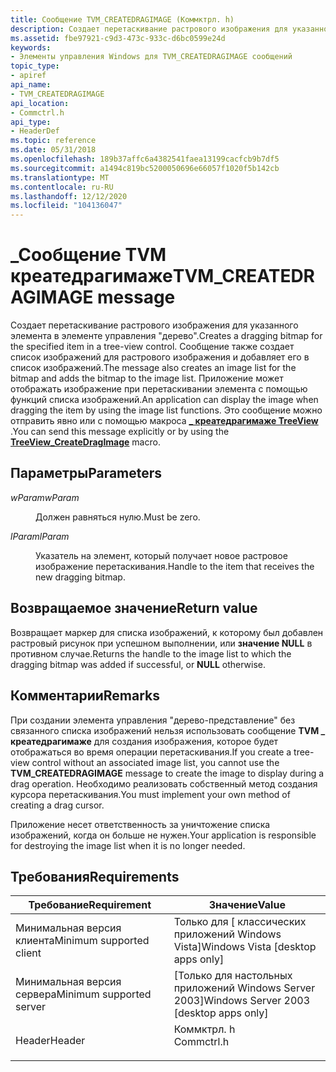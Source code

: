 ```yaml
---
title: Сообщение TVM_CREATEDRAGIMAGE (Коммктрл. h)
description: Создает перетаскивание растрового изображения для указанного элемента в элементе управления "дерево".
ms.assetid: fbe97921-c9d3-473c-933c-d6bc0599e24d
keywords:
- Элементы управления Windows для TVM_CREATEDRAGIMAGE сообщений
topic_type:
- apiref
api_name:
- TVM_CREATEDRAGIMAGE
api_location:
- Commctrl.h
api_type:
- HeaderDef
ms.topic: reference
ms.date: 05/31/2018
ms.openlocfilehash: 189b37affc6a4382541faea13199cacfcb9b7df5
ms.sourcegitcommit: a1494c819bc5200050696e66057f1020f5b142cb
ms.translationtype: MT
ms.contentlocale: ru-RU
ms.lasthandoff: 12/12/2020
ms.locfileid: "104136047"
---
```

# <a name="tvm_createdragimage-message"></a><span data-ttu-id="02bd8-104">\_Сообщение TVM креатедрагимаже</span><span class="sxs-lookup"><span data-stu-id="02bd8-104">TVM\_CREATEDRAGIMAGE message</span></span>

<span data-ttu-id="02bd8-105">Создает перетаскивание растрового изображения для указанного элемента в элементе управления "дерево".</span><span class="sxs-lookup"><span data-stu-id="02bd8-105">Creates a dragging bitmap for the specified item in a tree-view control.</span></span> <span data-ttu-id="02bd8-106">Сообщение также создает список изображений для растрового изображения и добавляет его в список изображений.</span><span class="sxs-lookup"><span data-stu-id="02bd8-106">The message also creates an image list for the bitmap and adds the bitmap to the image list.</span></span> <span data-ttu-id="02bd8-107">Приложение может отображать изображение при перетаскивании элемента с помощью функций списка изображений.</span><span class="sxs-lookup"><span data-stu-id="02bd8-107">An application can display the image when dragging the item by using the image list functions.</span></span> <span data-ttu-id="02bd8-108">Это сообщение можно отправить явно или с помощью макроса [**\_ креатедрагимаже TreeView**](/windows/desktop/api/Commctrl/nf-commctrl-treeview_createdragimage) .</span><span class="sxs-lookup"><span data-stu-id="02bd8-108">You can send this message explicitly or by using the [**TreeView\_CreateDragImage**](/windows/desktop/api/Commctrl/nf-commctrl-treeview_createdragimage) macro.</span></span>

## <a name="parameters"></a><span data-ttu-id="02bd8-109">Параметры</span><span class="sxs-lookup"><span data-stu-id="02bd8-109">Parameters</span></span>

<dl> <dt>

<span data-ttu-id="02bd8-110">*wParam*</span><span class="sxs-lookup"><span data-stu-id="02bd8-110">*wParam*</span></span> 
</dt> <dd><span data-ttu-id="02bd8-111">Должен равняться нулю.</span><span class="sxs-lookup"><span data-stu-id="02bd8-111">Must be zero.</span></span></dd> <dt>

<span data-ttu-id="02bd8-112">*lParam*</span><span class="sxs-lookup"><span data-stu-id="02bd8-112">*lParam*</span></span> 
</dt> <dd>

<span data-ttu-id="02bd8-113">Указатель на элемент, который получает новое растровое изображение перетаскивания.</span><span class="sxs-lookup"><span data-stu-id="02bd8-113">Handle to the item that receives the new dragging bitmap.</span></span>

</dd> </dl>

## <a name="return-value"></a><span data-ttu-id="02bd8-114">Возвращаемое значение</span><span class="sxs-lookup"><span data-stu-id="02bd8-114">Return value</span></span>

<span data-ttu-id="02bd8-115">Возвращает маркер для списка изображений, к которому был добавлен растровый рисунок при успешном выполнении, или **значение NULL** в противном случае.</span><span class="sxs-lookup"><span data-stu-id="02bd8-115">Returns the handle to the image list to which the dragging bitmap was added if successful, or **NULL** otherwise.</span></span>

## <a name="remarks"></a><span data-ttu-id="02bd8-116">Комментарии</span><span class="sxs-lookup"><span data-stu-id="02bd8-116">Remarks</span></span>

<span data-ttu-id="02bd8-117">При создании элемента управления "дерево-представление" без связанного списка изображений нельзя использовать сообщение **TVM \_ креатедрагимаже** для создания изображения, которое будет отображаться во время операции перетаскивания.</span><span class="sxs-lookup"><span data-stu-id="02bd8-117">If you create a tree-view control without an associated image list, you cannot use the **TVM\_CREATEDRAGIMAGE** message to create the image to display during a drag operation.</span></span> <span data-ttu-id="02bd8-118">Необходимо реализовать собственный метод создания курсора перетаскивания.</span><span class="sxs-lookup"><span data-stu-id="02bd8-118">You must implement your own method of creating a drag cursor.</span></span>

<span data-ttu-id="02bd8-119">Приложение несет ответственность за уничтожение списка изображений, когда он больше не нужен.</span><span class="sxs-lookup"><span data-stu-id="02bd8-119">Your application is responsible for destroying the image list when it is no longer needed.</span></span>

## <a name="requirements"></a><span data-ttu-id="02bd8-120">Требования</span><span class="sxs-lookup"><span data-stu-id="02bd8-120">Requirements</span></span>



| <span data-ttu-id="02bd8-121">Требование</span><span class="sxs-lookup"><span data-stu-id="02bd8-121">Requirement</span></span> | <span data-ttu-id="02bd8-122">Значение</span><span class="sxs-lookup"><span data-stu-id="02bd8-122">Value</span></span> |
|-------------------------------------|---------------------------------------------------------------------------------------|
| <span data-ttu-id="02bd8-123">Минимальная версия клиента</span><span class="sxs-lookup"><span data-stu-id="02bd8-123">Minimum supported client</span></span><br/> | <span data-ttu-id="02bd8-124">Только для \[ классических приложений Windows Vista\]</span><span class="sxs-lookup"><span data-stu-id="02bd8-124">Windows Vista \[desktop apps only\]</span></span><br/>                                        |
| <span data-ttu-id="02bd8-125">Минимальная версия сервера</span><span class="sxs-lookup"><span data-stu-id="02bd8-125">Minimum supported server</span></span><br/> | <span data-ttu-id="02bd8-126">\[Только для настольных приложений Windows Server 2003\]</span><span class="sxs-lookup"><span data-stu-id="02bd8-126">Windows Server 2003 \[desktop apps only\]</span></span><br/>                                  |
| <span data-ttu-id="02bd8-127">Header</span><span class="sxs-lookup"><span data-stu-id="02bd8-127">Header</span></span><br/>                   | <dl> <span data-ttu-id="02bd8-128"><dt>Коммктрл. h</dt></span><span class="sxs-lookup"><span data-stu-id="02bd8-128"><dt>Commctrl.h</dt></span></span> </dl> |



 

 





